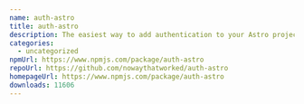 ```yaml
---
name: auth-astro
title: auth-astro
description: The easiest way to add authentication to your Astro project!
categories:
  - uncategorized
npmUrl: https://www.npmjs.com/package/auth-astro
repoUrl: https://github.com/nowaythatworked/auth-astro
homepageUrl: https://www.npmjs.com/package/auth-astro
downloads: 11606
---
```

